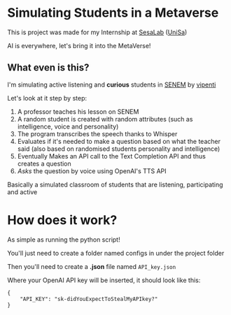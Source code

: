 # Simulating Students in a Metaverse

This is project was made for my Internship at [SesaLab](https://github.com/SeSaLabUnisa) ([UniSa](https://unisa.it))

AI is everywhere, let's bring it into the MetaVerse!

## What even is this?

I'm simulating active listening and **curious** students in [SENEM](https://github.com/vipenti/SENEM_Metaverse) by [vipenti](https://github.com/vipenti)

Let's look at it step by step:
1. A professor teaches his lesson on SENEM
2. A random student is created with random attributes (such as intelligence, voice and personality)
3. The program transcribes the speech thanks to Whisper
4. Evaluates if it's needed to make a question based on what the teacher said
(also based on randomised students personality and intelligence)
5. Eventually Makes an API call to the Text Completion API and thus creates a question
6. *Asks* the question by voice using OpenAI's TTS API

Basically a simulated classroom of students that are listening, participating and active

# How does it work?

As simple as running the python script!

You'll just need to create a folder named configs in under the project folder

Then you'll need to create a **.json** file named ```API_key.json``` 

Where your OpenAI API key will be inserted, it should look like this:

```
{
    "API_KEY": "sk-didYouExpectToStealMyAPIkey?"
}
```